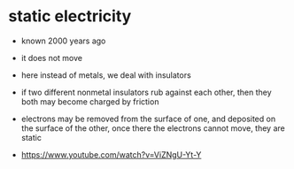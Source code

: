 # static electricity

- known 2000 years ago

- it does not move

- here instead of metals, we deal with insulators

- if two different nonmetal insulators rub against each other, then they both
  may become charged by friction

- electrons may be removed from the surface of one, and deposited on the surface
  of the other, once there the electrons cannot move, they are static

- https://www.youtube.com/watch?v=ViZNgU-Yt-Y
